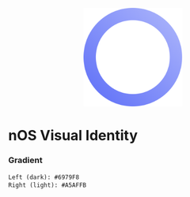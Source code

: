 <p align="center">
<img src="https://github.com/nos/visual-identity/raw/master/nos%20logo.png" height="200" width="200" ></p>
</p>

# nOS Visual Identity

### Gradient
```
Left (dark): #6979F8
Right (light): #A5AFFB
```
